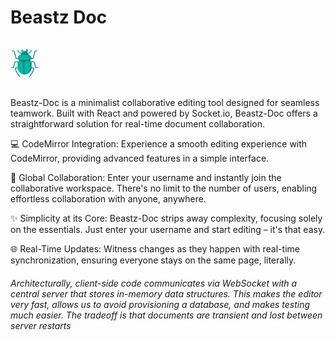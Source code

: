 # Beastz Doc

<img src="./src/assets/beastz.png" width="45" style="margin:15px 0"/>

Beastz-Doc is a minimalist collaborative editing tool designed for seamless teamwork. Built with React and powered by Socket.io, Beastz-Doc offers a straightforward solution for real-time document collaboration.

💻 CodeMirror Integration: Experience a smooth editing experience with CodeMirror, providing advanced features in a simple interface.

👥 Global Collaboration: Enter your username and instantly join the collaborative workspace. There's no limit to the number of users, enabling effortless collaboration with anyone, anywhere.

✨ Simplicity at its Core: Beastz-Doc strips away complexity, focusing solely on the essentials. Just enter your username and start editing – it's that easy.

🌐 Real-Time Updates: Witness changes as they happen with real-time synchronization, ensuring everyone stays on the same page, literally.


###### Architecturally, client-side code communicates via WebSocket with a central server that stores in-memory data structures. This makes the editor very fast, allows us to avoid provisioning a database, and makes testing much easier. The tradeoff is that documents are transient and lost between server restarts
